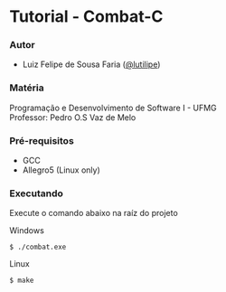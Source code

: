 # Tutorial - Combat-C

### Autor

 - Luiz Felipe de Sousa Faria ([@lutilipe](https://github.com/lutilipe))

### Matéria
 Programação e Desenvolvimento de Software I - UFMG  
 Professor: Pedro O.S Vaz de Melo
 
### Pré-requisitos

 - GCC
 - Allegro5 (Linux only)

### Executando

Execute o comando abaixo na raíz do projeto

Windows
```console
$ ./combat.exe
```
Linux
```console
$ make
```
